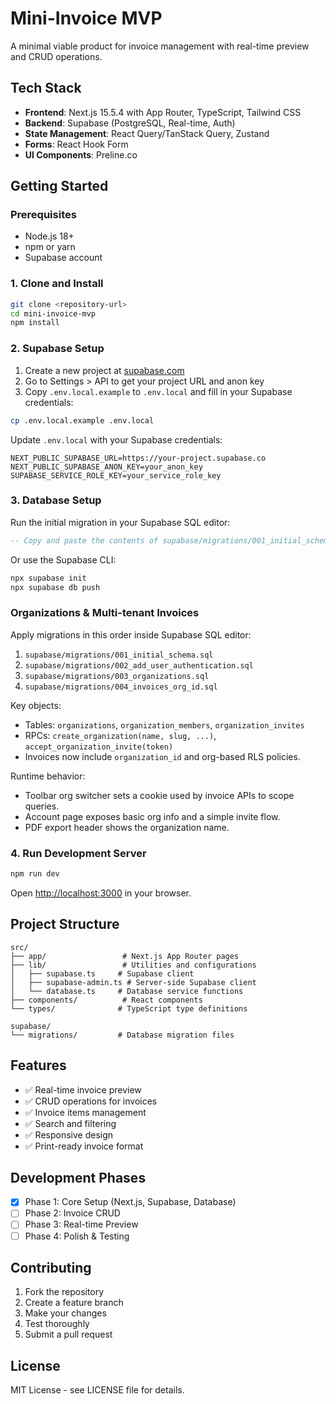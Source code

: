# Mini-Invoice MVP

A minimal viable product for invoice management with real-time preview and CRUD operations.

## Tech Stack

- **Frontend**: Next.js 15.5.4 with App Router, TypeScript, Tailwind CSS
- **Backend**: Supabase (PostgreSQL, Real-time, Auth)
- **State Management**: React Query/TanStack Query, Zustand
- **Forms**: React Hook Form
- **UI Components**: Preline.co

## Getting Started

### Prerequisites

- Node.js 18+
- npm or yarn
- Supabase account

### 1. Clone and Install

```bash
git clone <repository-url>
cd mini-invoice-mvp
npm install
```

### 2. Supabase Setup

1. Create a new project at [supabase.com](https://supabase.com)
2. Go to Settings > API to get your project URL and anon key
3. Copy `.env.local.example` to `.env.local` and fill in your Supabase credentials:

```bash
cp .env.local.example .env.local
```

Update `.env.local` with your Supabase credentials:

```
NEXT_PUBLIC_SUPABASE_URL=https://your-project.supabase.co
NEXT_PUBLIC_SUPABASE_ANON_KEY=your_anon_key
SUPABASE_SERVICE_ROLE_KEY=your_service_role_key
```

### 3. Database Setup

Run the initial migration in your Supabase SQL editor:

```sql
-- Copy and paste the contents of supabase/migrations/001_initial_schema.sql
```

Or use the Supabase CLI:

```bash
npx supabase init
npx supabase db push
```

### Organizations & Multi-tenant Invoices

Apply migrations in this order inside Supabase SQL editor:

1. `supabase/migrations/001_initial_schema.sql`
2. `supabase/migrations/002_add_user_authentication.sql`
3. `supabase/migrations/003_organizations.sql`
4. `supabase/migrations/004_invoices_org_id.sql`

Key objects:

- Tables: `organizations`, `organization_members`, `organization_invites`
- RPCs: `create_organization(name, slug, ...)`, `accept_organization_invite(token)`
- Invoices now include `organization_id` and org-based RLS policies.

Runtime behavior:

- Toolbar org switcher sets a cookie used by invoice APIs to scope queries.
- Account page exposes basic org info and a simple invite flow.
- PDF export header shows the organization name.

### 4. Run Development Server

```bash
npm run dev
```

Open [http://localhost:3000](http://localhost:3000) in your browser.

## Project Structure

```
src/
├── app/                 # Next.js App Router pages
├── lib/                 # Utilities and configurations
│   ├── supabase.ts     # Supabase client
│   ├── supabase-admin.ts # Server-side Supabase client
│   └── database.ts     # Database service functions
├── components/          # React components
└── types/              # TypeScript type definitions

supabase/
└── migrations/         # Database migration files
```

## Features

- ✅ Real-time invoice preview
- ✅ CRUD operations for invoices
- ✅ Invoice items management
- ✅ Search and filtering
- ✅ Responsive design
- ✅ Print-ready invoice format

## Development Phases

- [x] Phase 1: Core Setup (Next.js, Supabase, Database)
- [ ] Phase 2: Invoice CRUD
- [ ] Phase 3: Real-time Preview
- [ ] Phase 4: Polish & Testing

## Contributing

1. Fork the repository
2. Create a feature branch
3. Make your changes
4. Test thoroughly
5. Submit a pull request

## License

MIT License - see LICENSE file for details.

